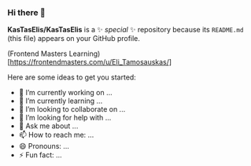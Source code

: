 ### Hi there 👋

**KasTasElis/KasTasElis** is a ✨ _special_ ✨ repository because its `README.md` (this file) appears on your GitHub profile.

(Frontend Masters Learning)[https://frontendmasters.com/u/Eli_Tamosauskas/] 

Here are some ideas to get you started:

- 🔭 I’m currently working on ...
- 🌱 I’m currently learning ...
- 👯 I’m looking to collaborate on ...
- 🤔 I’m looking for help with ...
- 💬 Ask me about ...
- 📫 How to reach me: ...
- 😄 Pronouns: ...  
- ⚡ Fun fact: ...
